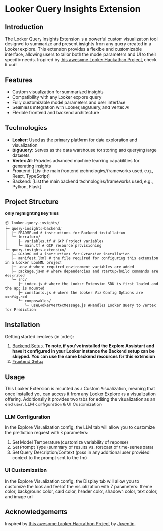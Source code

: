# Looker Query Insights Extension

## Introduction

The Looker Query Insights Extension is a powerful custom visualization tool designed to summarize and present insights from any query created in a Looker explore. This extension provides a flexible and customizable interface, allowing users to tailor both the model parameters and UI to their specific needs. Inspired by [this awesome Looker Hackathon Project](https://github.com/Juventin/looker_gemini_insight), check it out!

## Features

- Custom visualization for summarized insights
- Compatibility with any Looker explore query
- Fully customizable model parameters and user interface
- Seamless integration with Looker, BigQuery, and Vertex AI
- Flexible frontend and backend architecture

## Technologies

- **Looker**: Used as the primary platform for data exploration and visualization
- **BigQuery**: Serves as the data warehouse for storing and querying large datasets
- **Vertex AI**: Provides advanced machine learning capabilities for generating insights
- Frontend: [List the main frontend technologies/frameworks used, e.g., React, TypeScript]
- Backend: [List the main backend technologies/frameworks used, e.g., Python, Flask]

## Project Structure
**only highlighting key files**
```
📦 looker-query-insights/
├─ query-insights-backend/
│  ├─ README.md # instructions for Backend installation
│  └─ terraform/
│     ├─ variables.tf # GCP Project variables
│     └─ main.tf # GCP resource provisioning
└─ query-insights-extension/
   ├─ README.md # instructions for Extension installation
   ├─ manifest.lkml # the file required for configuring this extension in a Looker LookML project
   ├─ .env # where required environment variables are added
   ├─ package.json # where dependencies and startup/build commands are described
   └─ src/
      ├─ index.js # where the Looker Extension SDK is first loaded and the app is mounted
      ├─ constants.js # where the Looker Viz Config Options are configured
      └─ composables/
         └─ useLookerVertexMessage.js #Handles Looker Query to Vertex for Prediction
```

## Installation

Getting started involves (in order):

1. [Backend Setup](query-insights-backend/README.md). **To note, if you've installed the Explore Assistant and have it configured in your Looker instance the Backend setup can be skipped. You can use the same backend resources for this extension**
2. [Frontend Setup](query-insights-extension/README.md)

## Usage
This Looker Extension is mounted as a Custom Visualization, meaning that once installed you can access it from any Looker Explore as a visualization offering. Additionally it provides two tabs for editing the visualization as an end user: LLM configuration & UI Customization.

### LLM Configuration

In the Explore Visualization config, the LLM tab will allow you to customize the prediction request with 3 parameters:
1. Set Model Temperature (customize variability of reponse)
2. Set Prompt Type (summary of results vs. forecast of time-series data)
3. Set Query Description/Context (pass in any additional user provided context to the prompt sent to the llm)

### UI Customization

In the Explore Visualization config, the Display tab will allow you to customize the look and feel of the visualization with 7 parameters: theme color, background color, card color, header color, shadown color, text color, and image url

## Acknowledgements

Inspired by [this awesome Looker Hackathon Project](https://github.com/Juventin/looker_gemini_insight) by [Juventin](https://github.com/Juventin).
